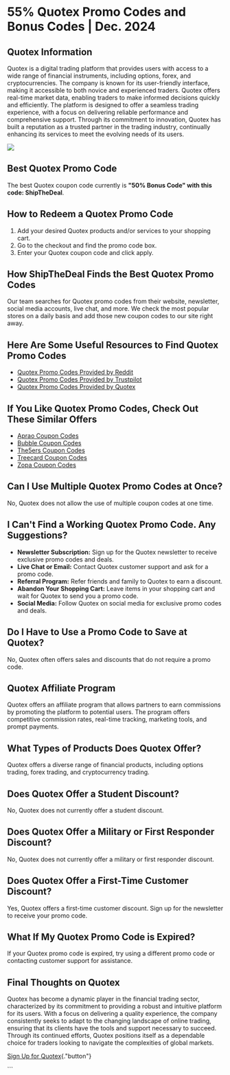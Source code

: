 # 55% Quotex Promo Codes and Bonus Codes \| Dec. 2024

## Quotex Information

Quotex is a digital trading platform that provides users with access to
a wide range of financial instruments, including options, forex, and
cryptocurrencies. The company is known for its user-friendly interface,
making it accessible to both novice and experienced traders. Quotex
offers real-time market data, enabling traders to make informed
decisions quickly and efficiently. The platform is designed to offer a
seamless trading experience, with a focus on delivering reliable
performance and comprehensive support. Through its commitment to
innovation, Quotex has built a reputation as a trusted partner in the
trading industry, continually enhancing its services to meet the
evolving needs of its users.

[![](https://static.quotex.io/files/4_en/300_250.jpg)](https://traff.sbs/brokerqxlid)

## Best Quotex Promo Code

The best Quotex coupon code currently is **"50% Bonus Code" with
this code: ShipTheDeal**.

## How to Redeem a Quotex Promo Code

1.  Add your desired Quotex products and/or services to your shopping
    cart.
2.  Go to the checkout and find the promo code box.
3.  Enter your Quotex coupon code and click apply.

## How ShipTheDeal Finds the Best Quotex Promo Codes

Our team searches for Quotex promo codes from their website, newsletter,
social media accounts, live chat, and more. We check the most popular
stores on a daily basis and add those new coupon codes to our site right
away.

## Here Are Some Useful Resources to Find Quotex Promo Codes

-   [Quotex Promo Codes Provided by
    Reddit](\%22https://www.reddit.com/search/?q=quotex+promo+code&type=link&cId=1e2056ed-4cf9-48ba-b4bd-dae9f948f59c&iId=0bfa96ac-e244-40e2-ac02-b6cb3cddcc34\%22)
-   [Quotex Promo Codes Provided by
    Trustpilot](\%22https://www.trustpilot.com/review/qxbroker.com\%22)
-   [Quotex Promo Codes Provided by
    Quotex](\%22https://qxbroker.com/\%22)

## If You Like Quotex Promo Codes, Check Out These Similar Offers

-   [Aprao Coupon
    Codes](\%22https://shipthedeal.com/store/aprao-coupon\%22)
-   [Bubble Coupon
    Codes](\%22https://shipthedeal.com/store/bubble-coupon\%22)
-   [The5ers Coupon
    Codes](\%22https://shipthedeal.com/store/the5ers-coupon\%22)
-   [Treecard Coupon
    Codes](\%22https://shipthedeal.com/store/treecard-coupon\%22)
-   [Zopa Coupon
    Codes](\%22https://shipthedeal.com/store/zopa-coupon\%22)

## Can I Use Multiple Quotex Promo Codes at Once?

No, Quotex does not allow the use of multiple coupon codes at one time.

## I Can\'t Find a Working Quotex Promo Code. Any Suggestions?

-   **Newsletter Subscription:** Sign up for the Quotex newsletter to
    receive exclusive promo codes and deals.
-   **Live Chat or Email:** Contact Quotex customer support and ask for
    a promo code.
-   **Referral Program:** Refer friends and family to Quotex to earn a
    discount.
-   **Abandon Your Shopping Cart:** Leave items in your shopping cart
    and wait for Quotex to send you a promo code.
-   **Social Media:** Follow Quotex on social media for exclusive promo
    codes and deals.

## Do I Have to Use a Promo Code to Save at Quotex?

No, Quotex often offers sales and discounts that do not require a promo
code.

## Quotex Affiliate Program

Quotex offers an affiliate program that allows partners to earn
commissions by promoting the platform to potential users. The program
offers competitive commission rates, real-time tracking, marketing
tools, and prompt payments.

## What Types of Products Does Quotex Offer?

Quotex offers a diverse range of financial products, including options
trading, forex trading, and cryptocurrency trading.

## Does Quotex Offer a Student Discount?

No, Quotex does not currently offer a student discount.

## Does Quotex Offer a Military or First Responder Discount?

No, Quotex does not currently offer a military or first responder
discount.

## Does Quotex Offer a First-Time Customer Discount?

Yes, Quotex offers a first-time customer discount. Sign up for the
newsletter to receive your promo code.

## What If My Quotex Promo Code is Expired?

If your Quotex promo code is expired, try using a different promo code
or contacting customer support for assistance.

## Final Thoughts on Quotex

Quotex has become a dynamic player in the financial trading sector,
characterized by its commitment to providing a robust and intuitive
platform for its users. With a focus on delivering a quality experience,
the company consistently seeks to adapt to the changing landscape of
online trading, ensuring that its clients have the tools and support
necessary to succeed. Through its continued efforts, Quotex positions
itself as a dependable choice for traders looking to navigate the
complexities of global markets.

[Sign Up for
Quotex](\%22https://traff.sbs/brokerqxsignup\%22){."button"}

\`\`\`

